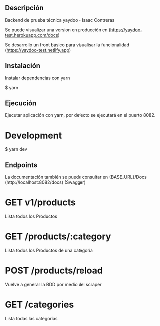 ## Descripción

Backend de prueba técnica yaydoo - Isaac Contreras

Se puede visualizar una version en producción en (https://yaydoo-test.herokuapp.com/docs)

Se desarrollo un front básico para visualisar la funcionalidad (https://yaydoo-test.netlify.app)


## Instalación

Instalar dependencias con yarn

\$ yarn

## Ejecución

Ejecutar aplicación con yarn, por defecto se ejecutará en el puerto 8082.

# Development

\$ yarn dev

## Endpoints

La documentación también se puede consultar en {BASE_URL}/Docs (http://localhost:8082/docs) (Swagger)

# GET v1/products

Lista todos los Productos

# GET /products/:category

Lista todos los Productos de una categoría

# POST /products/reload

Vuelve a generar la BDD por medio del scraper

# GET /categories

Lista todas las categorías
